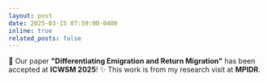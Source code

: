 ```yaml
---
layout: post
date: 2025-03-15 07:59:00-0400
inline: true
related_posts: false
---
```


🎉 Our paper **"Differentiating Emigration and Return Migration"** has been accepted at **ICWSM 2025**! ✨ This work is from my research visit at **MPIDR**.